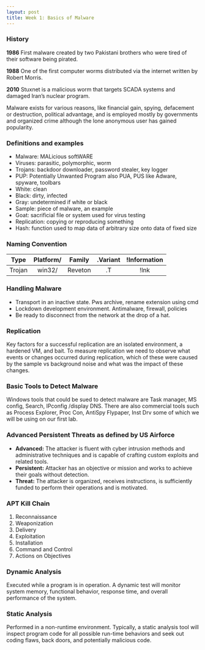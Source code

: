 ```yaml
---
layout: post
title: Week 1: Basics of Malware 
---
```


### History
**1986**  First malware created by two Pakistani brothers who were tired of their software being pirated. 

**1988**	One of the first computer worms distributed via the internet written by Robert Morris.

**2010** 	Stuxnet is a malicious worm that targets SCADA systems and damaged Iran’s nuclear program.

Malware exists for various reasons, like financial gain, spying, defacement or destruction, political advantage, and is employed mostly 
by governments and organized crime although the lone anonymous user has gained popularity. 

### Definitions and examples 
- Malware: MALicious softWARE
- Viruses: parasitic, polymorphic, worm
- Trojans: backdoor downloader, password stealer, key logger 
- PUP: Potentially Unwanted Program also PUA, PUS like Adware, spyware, toolbars
- White: clean 
- Black: dirty, infected
- Gray: undetermined if white or black
- Sample: piece of malware, an example
- Goat: sacrificial file or system used for virus testing
- Replication: copying or reproducing something 
- Hash: function used to map data of arbitrary size onto data of fixed size

### Naming Convention 

|Type 		   |Platform/	  |Family 	   |.Variant	  |!Information|
|:----------:|:----------:|:----------:|:----------:|:----------:|
|Trojan 		 |win32/		  |Reveton	   | .T		      | !lnk       |

### Handling Malware
- Transport in an inactive state. Pws archive, rename extension using cmd
- Lockdown development environment. Antimalware, firewall, policies
- Be ready to disconnect from the network at the drop of a hat.

### Replication 

Key factors for a successful replication are an isolated environment, a hardened VM, and bait.
To measure replication we need to observe what events or changes occurred during replication, which of these were caused by the sample 
vs background noise and what was the impact of these changes.

### Basic Tools to Detect Malware

Windows tools that could be sued to detect malware are Task manager, MS config, Search, IPconfig /display DNS. There are also commercial 
tools such as Process Explorer, Proc Con, AntiSpy Flypaper, Inst Drv some of which we will be using on our first lab.

### Advanced Persistent Threats as defined by US Airforce
- **Advanced:** The attacker is fluent with cyber intrusion methods and administrative techniques and is capable of crafting custom exploits 
  and related tools.
- **Persistent:** Attacker has an objective or mission and works to achieve their goals without detection.
- **Threat:** The attacker is organized, receives instructions, is sufficiently funded to perform their operations and is motivated. 

### APT Kill Chain 
1.	Reconnaissance
2.	Weaponization
3.	Delivery
4.	Exploitation
5.	Installation
6.	Command and Control
7.	Actions on Objectives

### Dynamic Analysis

Executed while a program is in operation. A dynamic test will monitor system memory, functional behavior, response time, and overall 
performance of the system.

### Static Analysis

Performed in a non-runtime environment. Typically, a static analysis tool will inspect program code for all possible run-time 
behaviors and seek out coding flaws, back doors, and potentially malicious code.
